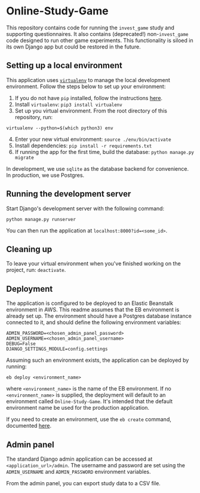# Online-Study-Game

This repository contains code for running the `invest_game` study and supporting questionnaires. It also contains (deprecated!) non-`invest_game` code designed to run other game experiments. This functionality is siloed in its own Django app but could be restored in the future.

## Setting up a local environment

This application uses [`virtualenv`](https://virtualenv.pypa.io/en/latest/) to manage the local development environment. Follow the steps below to set up your environment:

1. If you do not have `pip` installed, follow the instructions [here](https://pip.pypa.io/en/stable/installing/).
2. Install `virtualenv`: `pip3 install virtualenv`
3. Set up you virtual environment. From the root directory of this repository, run: 
```
virtualenv --python=$(which python3) env
```
4. Enter your new virtual environment: `source ./env/bin/activate` 
5. Install dependencies: `pip install -r requirements.txt` 
6. If running the app for the first time, build the database: `python manage.py migrate`

In development, we use `sqlite` as the database backend for convenience. In production, we use Postgres.

## Running the development server

Start Django's development server with the following command:

```
python manage.py runserver
```

You can then run the application at `localhost:8000?id=<some_id>`.

## Cleaning up

To leave your virtual environment when you've finished working on the project, run: `deactivate`.

## Deployment

The application is configured to be deployed to an Elastic Beanstalk environment in AWS. This readme assumes that the EB environment is already set up. The environment should have a Postgres database instance connected to it, and should define the following environment variables:
```
ADMIN_PASSWORD=<chosen_admin_panel_password>
ADMIN_USERNAME=<chosen_admin_panel_username>
DEBUG=False
DJANGO_SETTINGS_MODULE=config.settings
```

Assuming such an environment exists, the application can be deployed by running:
```
eb deploy <environment_name>
```
where `<environment_name>` is the name of the EB environment. If no `<environment_name>` is supplied, the deployment will default to an environment called `Online-Study-Game`. It's intended that the default environment name be used for the production application.

If you need to create an environment, use the `eb create` command, documented [here](https://docs.aws.amazon.com/elasticbeanstalk/latest/dg/using-features.environments.html).

## Admin panel

The standard Django admin application can be accessed at `<application_url>/admin`. The username and password are set using the `ADMIN_USERNAME` and `ADMIN_PASSWORD` environment variables.

From the admin panel, you can export study data to a CSV file.

